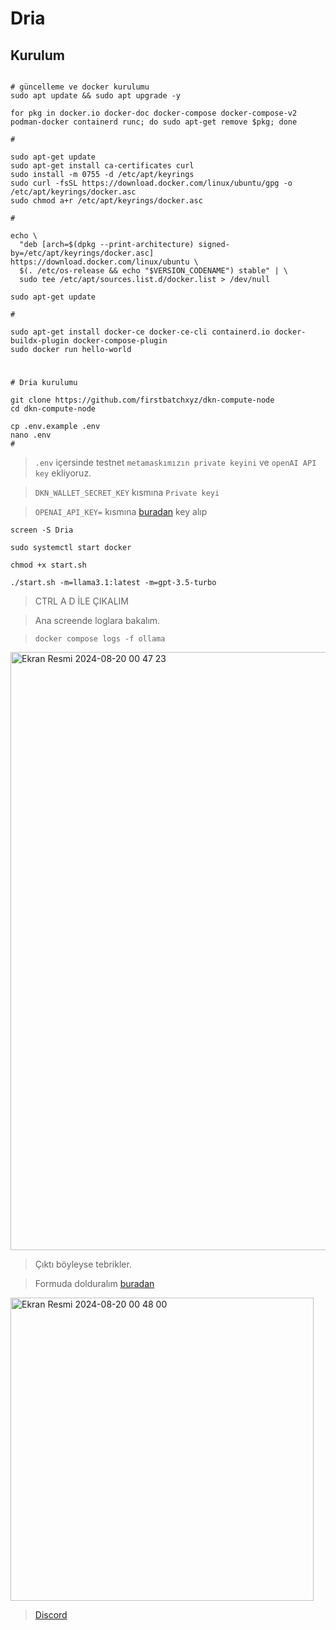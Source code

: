 # Dria

## Kurulum

```console

# güncelleme ve docker kurulumu
sudo apt update && sudo apt upgrade -y

for pkg in docker.io docker-doc docker-compose docker-compose-v2 podman-docker containerd runc; do sudo apt-get remove $pkg; done

#

sudo apt-get update
sudo apt-get install ca-certificates curl
sudo install -m 0755 -d /etc/apt/keyrings
sudo curl -fsSL https://download.docker.com/linux/ubuntu/gpg -o /etc/apt/keyrings/docker.asc
sudo chmod a+r /etc/apt/keyrings/docker.asc

#

echo \
  "deb [arch=$(dpkg --print-architecture) signed-by=/etc/apt/keyrings/docker.asc] https://download.docker.com/linux/ubuntu \
  $(. /etc/os-release && echo "$VERSION_CODENAME") stable" | \
  sudo tee /etc/apt/sources.list.d/docker.list > /dev/null

sudo apt-get update

#

sudo apt-get install docker-ce docker-ce-cli containerd.io docker-buildx-plugin docker-compose-plugin
sudo docker run hello-world
```

#

```console
# Dria kurulumu

git clone https://github.com/firstbatchxyz/dkn-compute-node
cd dkn-compute-node

cp .env.example .env
nano .env
#
```

> `.env` içersinde testnet `metamaskımızın private keyini` ve `openAI API key` ekliyoruz.

> `DKN_WALLET_SECRET_KEY` kısmına `Private keyi`

> `OPENAI_API_KEY=` kısmına [buradan](https://platform.openai.com/api-keys) key alıp

```console
screen -S Dria

sudo systemctl start docker

chmod +x start.sh

./start.sh -m=llama3.1:latest -m=gpt-3.5-turbo
```

> CTRL A D İLE ÇIKALIM

> Ana screende loglara bakalım.

> `docker compose logs -f ollama`

<img width="957" alt="Ekran Resmi 2024-08-20 00 47 23" src="https://github.com/user-attachments/assets/28f3a3a7-d4e6-4dec-96a0-6d38bc69d419">


> Çıktı böyleyse tebrikler.

> Formuda dolduralım [buradan](https://docs.google.com/forms/u/0/d/e/1FAIpQLSeK090ejc4dg5x1ztb_yAOxGz5o1V8JUqDa-o3AwV1Lq7NpMA/formResponse?pli=1)

<img width="485" alt="Ekran Resmi 2024-08-20 00 48 00" src="https://github.com/user-attachments/assets/bbc4f110-6956-48c7-90b4-f891be0809fd">

> [Discord](https://discord.gg/utj2k7V8)



